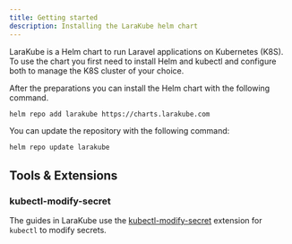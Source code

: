 ```yaml
---
title: Getting started
description: Installing the LaraKube helm chart
---
```


LaraKube is a Helm chart to run Laravel applications on Kubernetes (K8S).
To use the chart you first need to install Helm and kubectl and configure both to manage the K8S cluster of your choice.

After the preparations you can install the Helm chart with the following command.

```bash
helm repo add larakube https://charts.larakube.com
```

You can update the repository with the following command:
```bash
helm repo update larakube
```

## Tools & Extensions

### kubectl-modify-secret

The guides in LaraKube use the [kubectl-modify-secret](https://github.com/rajatjindal/kubectl-modify-secret) extension for `kubectl` to modify secrets.
